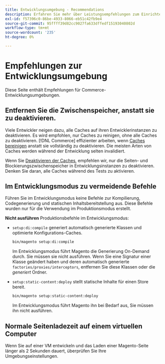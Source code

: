 ```yaml
---
title: Entwicklungsumgebung - Recommendations
description: Erfahren Sie mehr über Leistungsempfehlungen zum Einrichten Ihrer lokalen Adobe Commerce- oder Magento Open Source-Entwicklungsumgebung.
exl-id: f57396c0-86be-4933-8066-eb51c42fb9e4
source-git-commit: 95ffff39d82cc9027fa633dffedf15193040802d
workflow-type: tm+mt
source-wordcount: '235'
ht-degree: 0%

---
```


# Empfehlungen zur Entwicklungsumgebung

Diese Seite enthält Empfehlungen für Commerce-Entwicklungsumgebungen.

## Entfernen Sie die Zwischenspeicher, anstatt sie zu deaktivieren.

Viele Entwickler neigen dazu, alle Caches auf ihren Entwicklerinstanzen zu deaktivieren. Es wird empfohlen, nur Caches zu reinigen, ohne alle Caches zu deaktivieren. [!DNL Commerce] effizienter arbeiten, wenn [Caches bereinigen](../configuration/cli/manage-cache.md#clean-and-flush-cache-types) anstatt sie vollständig zu deaktivieren. Die meisten Arten von Caches werden während der Entwicklung selten invalidiert.

Wenn Sie [Deaktivieren der Caches](../configuration/cli/manage-cache.md#enable-or-disable-cache-types), empfehlen wir, nur die Seiten- und Blockierungszwischenspeicher in Entwicklungsinstanzen zu deaktivieren. Denken Sie daran, alle Caches während des Tests zu aktivieren.

## Im Entwicklungsmodus zu vermeidende Befehle

Führen Sie im Entwicklungsmodus keine Befehle zur Kompilierung, Codegenerierung und statischen Inhaltsbereitstellung aus. Diese Befehle wurden nur für die Verwendung im Produktionsmodus erstellt.

**Nicht ausführen** Produktionsbefehle im Entwicklungsmodus:

* `setup:di:compile` generiert automatisch generierte Klassen und optimierte Konfigurations-Caches.

  ```bash
  bin/magento setup:di:compile
  ```

  Im Entwicklungsmodus führt Magento die Generierung On-Demand durch. Sie müssen sie nicht ausführen. Wenn Sie eine Signatur einer Klasse geändert haben und deren automatisch generierte `factories/proxies/interceptors`, entfernen Sie diese Klassen oder die _generiert_ Ordner.

* `setup:static-content:deploy` stellt statische Inhalte für einen Store bereit.

  ```bash
  bin/magento setup:static-content:deploy
  ```

  Im Entwicklungsmodus führt Magento ihn bei Bedarf aus, Sie müssen ihn nicht ausführen.

## Normale Seitenladezeit auf einem virtuellen Computer

Wenn Sie auf einer VM entwickeln und das Laden einer Magento-Seite länger als 2 Sekunden dauert, überprüfen Sie Ihre Umgebungseinstellungen.
